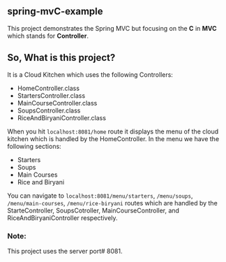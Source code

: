 ## spring-mvC-example
This project demonstrates the Spring MVC but focusing on the <b>C</b> in <b>MVC</b> which stands for <b>Controller</b>.
<br>

## So, What is this project?
It is a Cloud Kitchen which uses the following Controllers:
- HomeController.class
- StartersController.class
- MainCourseController.class
- SoupsController.class
- RiceAndBiryaniController.class

When you hit ```localhost:8081/home``` route it displays the menu of the cloud kitchen which is handled by the HomeController.
In the menu we have the following sections:
- Starters
- Soups
- Main Courses
- Rice and Biryani

You can navigate to ```localhost:8081/menu/starters```, ```/menu/soups```, ```/menu/main-courses```, ```/menu/rice-biryani``` routes which are handled by the StarteController, SoupsCotroller, MainCourseController, and RiceAndBiryaniController respectively.

### Note:
This project uses the server port# 8081.
